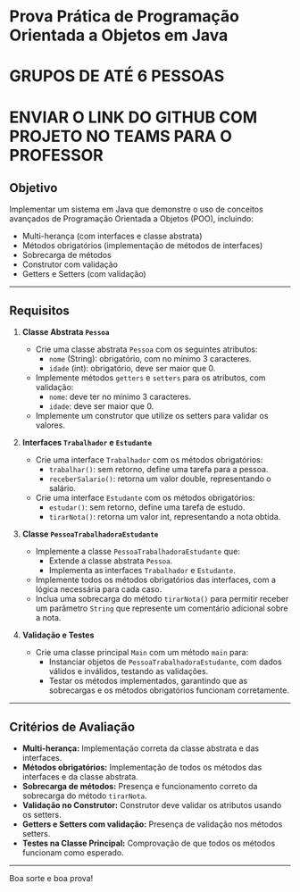 # Prova Prática de Programação Orientada a Objetos em Java

# GRUPOS DE ATÉ 6 PESSOAS

# ENVIAR O LINK DO GITHUB COM PROJETO NO TEAMS PARA O PROFESSOR

## Objetivo

Implementar um sistema em Java que demonstre o uso de conceitos avançados de Programação Orientada a Objetos (POO), incluindo:

- Multi-herança (com interfaces e classe abstrata)
- Métodos obrigatórios (implementação de métodos de interfaces)
- Sobrecarga de métodos
- Construtor com validação
- Getters e Setters (com validação)

---

## Requisitos

1. **Classe Abstrata `Pessoa`**
   - Crie uma classe abstrata `Pessoa` com os seguintes atributos:
     - `nome` (String): obrigatório, com no mínimo 3 caracteres.
     - `idade` (int): obrigatório, deve ser maior que 0.
   - Implemente métodos `getters` e `setters` para os atributos, com validação:
     - `nome`: deve ter no mínimo 3 caracteres.
     - `idade`: deve ser maior que 0.
   - Implemente um construtor que utilize os setters para validar os valores.

2. **Interfaces `Trabalhador` e `Estudante`**
   - Crie uma interface `Trabalhador` com os métodos obrigatórios:
     - `trabalhar()`: sem retorno, define uma tarefa para a pessoa.
     - `receberSalario()`: retorna um valor double, representando o salário.
   - Crie uma interface `Estudante` com os métodos obrigatórios:
     - `estudar()`: sem retorno, define uma tarefa de estudo.
     - `tirarNota()`: retorna um valor int, representando a nota obtida.

3. **Classe `PessoaTrabalhadoraEstudante`**
   - Implemente a classe `PessoaTrabalhadoraEstudante` que:
     - Extende a classe abstrata `Pessoa`.
     - Implementa as interfaces `Trabalhador` e `Estudante`.
   - Implemente todos os métodos obrigatórios das interfaces, com a lógica necessária para cada caso.
   - Inclua uma sobrecarga do método `tirarNota()` para permitir receber um parâmetro `String` que represente um comentário adicional sobre a nota.

4. **Validação e Testes**
   - Crie uma classe principal `Main` com um método `main` para:
     - Instanciar objetos de `PessoaTrabalhadoraEstudante`, com dados válidos e inválidos, testando as validações.
     - Testar os métodos implementados, garantindo que as sobrecargas e os métodos obrigatórios funcionam corretamente.

---

## Critérios de Avaliação

- **Multi-herança:** Implementação correta da classe abstrata e das interfaces.
- **Métodos obrigatórios:** Implementação de todos os métodos das interfaces e da classe abstrata.
- **Sobrecarga de métodos:** Presença e funcionamento correto da sobrecarga do método `tirarNota`.
- **Validação no Construtor:** Construtor deve validar os atributos usando os setters.
- **Getters e Setters com validação:** Presença de validação nos métodos setters.
- **Testes na Classe Principal:** Comprovação de que todos os métodos funcionam como esperado.

---

Boa sorte e boa prova!

